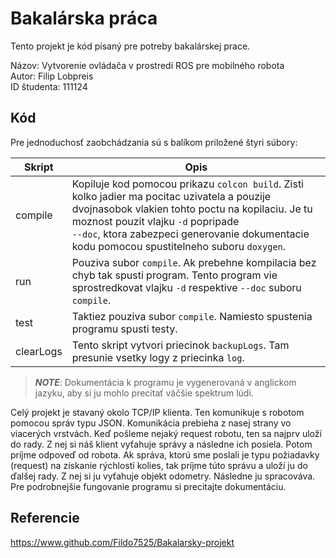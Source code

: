# Bakalárska práca

Tento projekt je kód písaný pre potreby bakalárskej prace.

Názov: Vytvorenie ovládača v prostredí ROS pre mobilného robota<br />
Autor: Filip Lobpreis<br />
ID študenta: 111124<br />

## Kód

Pre jednoduchosť zaobchádzania sú s balíkom priložené štyri súbory:

| Skript       | Opis   |
|------------- | ------ |
| compile      | Kopiluje kod pomocou prikazu `colcon build`. Zisti kolko jadier ma pocitac uzivatela a pouzije dvojnasobok vlakien tohto poctu na kopilaciu. Je tu moznost pouzit vlajku `-d` popripade <br> `--doc`, ktora zabezpeci generovanie dokumentacie kodu pomocou spustitelneho suboru `doxygen`. |
| run          | Pouziva subor `compile`. Ak prebehne kompilacia bez chyb tak spusti program. Tento program vie sprostredkovat vlajku `-d` respektive `--doc` suboru `compile`. |
| test         | Taktiez pouziva subor `compile`. Namiesto spustenia programu spusti testy. |
| clearLogs    | Tento skript vytvori priecinok `backupLogs`. Tam presunie vsetky logy z priecinka `log`. |

> _**NOTE**_: Dokumentácia k programu je vygenerovaná v anglickom jazyku, aby si ju mohlo precitať väčšie spektrum lúdi.

Celý projekt je stavaný okolo TCP/IP klienta. Ten komunikuje s robotom pomocou správ typu JSON. Komunikácia prebieha z nasej strany
vo viacerých vrstvách. Keď pošleme nejaký request robotu, ten sa najprv uloží do rady. Z nej si náš klient vyťahuje správy
a následne ich posiela. Potom príjme odpoveď od robota. Ak správa, ktorú sme poslali je typu požiadavky (request) na získanie rýchlostí kolies,
tak príjme túto správu a uloží ju do ďalšej rady. Z nej si ju vyťahuje objekt odometry. Následne ju spracováva. Pre podrobnejšie fungovanie programu
si precitajte dokumentáciu.

## Referencie

https://www.github.com/Fildo7525/Bakalarsky-projekt
